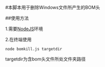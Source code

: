 #本脚本用于删除Windows文件所产生的BOM头

##使用方法


1.需要[NodeJS](https://nodejs.org/en/)环境

2.在终端使用

```
node bomkill.js targetdir
```

targetdir为含bom头文件所处文件夹路径
